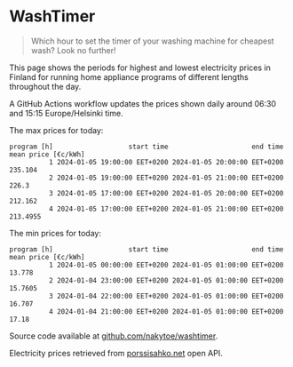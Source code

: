 
# WashTimer

> Which hour to set the timer of your washing machine for cheapest wash? Look no further!

This page shows the periods for highest and lowest electricity prices in Finland 
for running home appliance programs of different lengths throughout the day. 

A GitHub Actions workflow updates the prices shown daily around 06:30 and 15:15 Europe/Helsinki time.

The max prices for today:

	program [h]                   start time                     end time mean price [€c/kWh]
	          1 2024-01-05 19:00:00 EET+0200 2024-01-05 20:00:00 EET+0200             235.104
	          2 2024-01-05 19:00:00 EET+0200 2024-01-05 21:00:00 EET+0200               226.3
	          3 2024-01-05 17:00:00 EET+0200 2024-01-05 20:00:00 EET+0200             212.162
	          4 2024-01-05 17:00:00 EET+0200 2024-01-05 21:00:00 EET+0200            213.4955

The min prices for today:

	program [h]                   start time                     end time mean price [€c/kWh]
	          1 2024-01-05 00:00:00 EET+0200 2024-01-05 01:00:00 EET+0200              13.778
	          2 2024-01-04 23:00:00 EET+0200 2024-01-05 01:00:00 EET+0200             15.7605
	          3 2024-01-04 22:00:00 EET+0200 2024-01-05 01:00:00 EET+0200              16.707
	          4 2024-01-04 21:00:00 EET+0200 2024-01-05 01:00:00 EET+0200               17.18


Source code available at [github.com/nakytoe/washtimer](https://github.com/nakytoe/washtimer).

Electricity prices retrieved from [porssisahko.net](https://porssisahko.net/api) open API.
